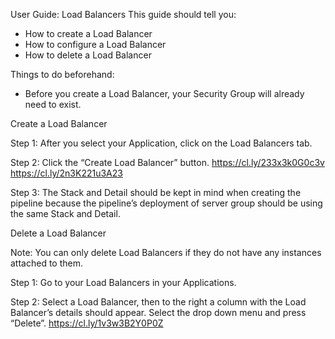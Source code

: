 User Guide: Load Balancers
This guide should tell you:

- How to create a Load Balancer
- How to configure a Load Balancer
- How to delete a Load Balancer

Things to do beforehand:

- Before you create a Load Balancer, your Security Group will already need to exist. 





Create a Load Balancer

Step 1: After you select your Application, click on the Load Balancers tab. 

Step 2: Click the “Create Load Balancer” button. 
https://cl.ly/233x3k0G0c3v
https://cl.ly/2n3K221u3A23

Step 3: The Stack and Detail should be kept in mind when creating the pipeline because the pipeline’s deployment of server group should be using the same Stack and Detail. 



Delete a Load Balancer

Note: You can only delete Load Balancers if they do not have any instances attached to them. 

Step 1: Go to your Load Balancers in your Applications.

Step 2: Select a Load Balancer, then to the right a column with the Load Balancer’s details should appear. Select the drop down menu and press “Delete”. 
https://cl.ly/1v3w3B2Y0P0Z
